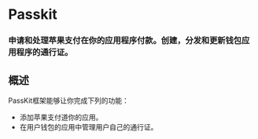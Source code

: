# Passkit
### 申请和处理苹果支付在你的应用程序付款。创建，分发和更新钱包应用程序的通行证。
## 概述
PassKit框架能够让你完成下列的功能：
- 添加苹果支付道你的应用。
- 在用户钱包的应用中管理用户自己的通行证。
